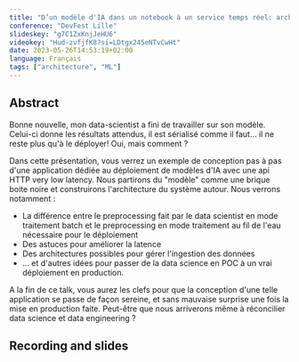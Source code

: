 ```yaml
---
title: "D’un modèle d'IA dans un notebook à un service temps réel: architecturons!"
conference: "DevFest Lille"
slideskey: "g7C1ZxKnjJeHU6"
videokey: "Hud-zvfjfK8?si=LDtgx245eNTvCwHt"
date: 2023-05-26T14:53:19+02:00
language: Français
tags: ["architecture", "ML"]
---
```


## Abstract

Bonne nouvelle, mon data-scientist a fini de travailler sur son modèle. Celui-ci donne les résultats attendus, il est sérialisé comme il faut... il ne reste plus qu'à le déployer!
Oui, mais comment ?

Dans cette présentation, vous verrez un exemple de conception pas à pas d'une application dédiée au déploiement de modèles d'IA avec une api HTTP very low latency. Nous partirons du "modèle" comme une brique boite noire et construirons l'architecture du système autour. Nous verrons notamment :

- La différence entre le preprocessing fait par le data scientist en mode traitement batch et le preprocessing en mode traitement au fil de l'eau nécessaire pour le déploiement
- Des astuces pour améliorer la latence
- Des architectures possibles pour gérer l'ingestion des données
- … et d'autres idées pour passer de la data science en POC à un vrai déploiement en production.

A la fin de ce talk, vous aurez les clefs pour que la conception d'une telle application se passe de façon sereine, et sans mauvaise surprise une fois la mise en production faite. Peut-être que nous arriverons même à réconcilier data science et data engineering ? 

## Recording and slides
